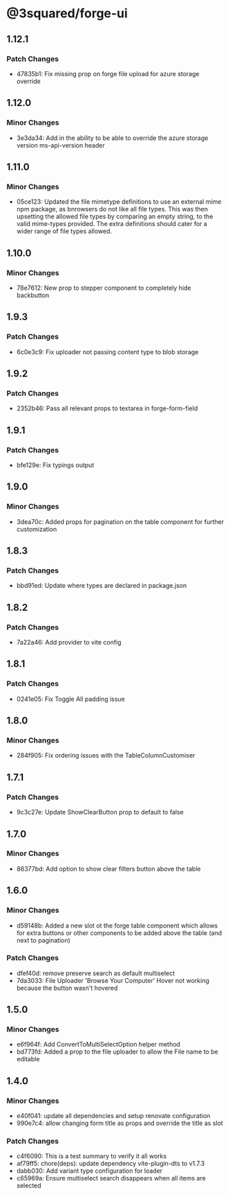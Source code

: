 # @3squared/forge-ui

## 1.12.1

### Patch Changes

- 47835b1: Fix missing prop on forge file upload for azure storage override

## 1.12.0

### Minor Changes

- 3e3da34: Add in the ability to be able to override the azure storage version ms-api-version header

## 1.11.0

### Minor Changes

- 05ce123: Updated the file mimetype definitions to use an external mime npm package, as bnrowsers do not like all file types. This was then upsetting the allowed file types by comparing an empty string, to the valid mime-types provided. The extra definitions should cater for a wider range of file types allowed.

## 1.10.0

### Minor Changes

- 78e7612: New prop to stepper component to completely hide backbutton

## 1.9.3

### Patch Changes

- 6c0e3c9: Fix uploader not passing content type to blob storage

## 1.9.2

### Patch Changes

- 2352b46: Pass all relevant props to textarea in forge-form-field

## 1.9.1

### Patch Changes

- bfe129e: Fix typings output

## 1.9.0

### Minor Changes

- 3dea70c: Added props for pagination on the table component for further customization

## 1.8.3

### Patch Changes

- bbd91ed: Update where types are declared in package.json

## 1.8.2

### Patch Changes

- 7a22a46: Add provider to vite config

## 1.8.1

### Patch Changes

- 0241e05: Fix Toggle All padding issue

## 1.8.0

### Minor Changes

- 284f905: Fix ordering issues with the TableColumnCustomiser

## 1.7.1

### Patch Changes

- 9c3c27e: Update ShowClearButton prop to default to false

## 1.7.0

### Minor Changes

- 86377bd: Add option to show clear filters button above the table

## 1.6.0

### Minor Changes

- d59148b: Added a new slot ot the forge table component which allows for extra buttons or other components to be added above the table (and next to pagination)

### Patch Changes

- dfef40d: remove preserve search as default multiselect
- 7da3033: File Uploader 'Browse Your Computer' Hover not working because the button wasn't hovered

## 1.5.0

### Minor Changes

- e6f964f: Add ConvertToMultiSelectOption helper method
- bd773fd: Added a prop to the file uploader to allow the File name to be editable

## 1.4.0

### Minor Changes

- e40f041: update all dependencies and setup renovate configuration
- 990e7c4: allow changing form title as props and override the title as slot

### Patch Changes

- c4f6090: This is a test summary to verify it all works
- af79ff5: chore(deps): update dependency vite-plugin-dts to v1.7.3
- dabb030: Add variant type configuration for loader
- c65969a: Ensure multiselect search disappears when all items are selected
